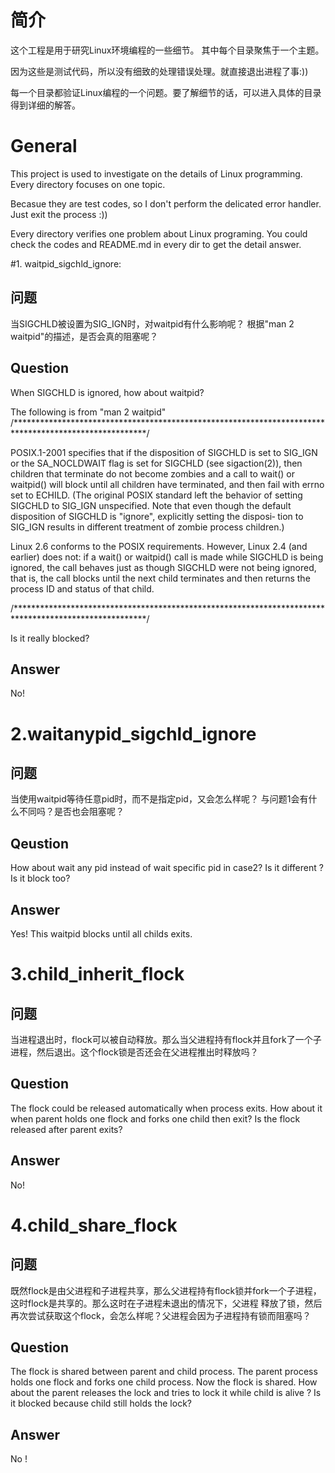 # 简介

这个工程是用于研究Linux环境编程的一些细节。
其中每个目录聚焦于一个主题。

因为这些是测试代码，所以没有细致的处理错误处理。就直接退出进程了事:))

每一个目录都验证Linux编程的一个问题。要了解细节的话，可以进入具体的目录得到详细的解答。


# General
This project is used to investigate on the details of Linux programming.
Every directory focuses on one topic.

Becasue they are test codes, so I don't perform the delicated error handler. Just exit the process :))

Every directory verifies one problem about Linux programing. You could check the codes and README.md in every dir to get the detail answer.

#1. waitpid_sigchld_ignore: 

## 问题

当SIGCHLD被设置为SIG_IGN时，对waitpid有什么影响呢？
根据"man 2 waitpid"的描述，是否会真的阻塞呢？

## Question


When SIGCHLD is ignored, how about waitpid?

The following is from "man 2 waitpid"
/******************************************************************************************************/


POSIX.1-2001 specifies that if the disposition of SIGCHLD is set to SIG_IGN or the  SA_NOCLDWAIT  flag
is  set  for SIGCHLD (see sigaction(2)), then children that terminate do not become zombies and a call
to wait() or waitpid() will block until all children have terminated, and then fail with errno set  to
ECHILD.   (The  original  POSIX  standard left the behavior of setting SIGCHLD to SIG_IGN unspecified.
Note that even though the default disposition of SIGCHLD is "ignore", explicitly setting the  disposi‐
tion to SIG_IGN results in different treatment of zombie process children.)

Linux  2.6 conforms to the POSIX requirements.  However, Linux 2.4 (and earlier) does not: if a wait()
or waitpid() call is made while SIGCHLD is being ignored, the call behaves just as though SIGCHLD were
not  being  ignored,  that  is,  the  call blocks until the next child terminates and then returns the
process ID and status of that child.


/******************************************************************************************************/

Is it really blocked?

## Answer
No!

# 2.waitanypid_sigchld_ignore

## 问题

当使用waitpid等待任意pid时，而不是指定pid，又会怎么样呢？
与问题1会有什么不同吗？是否也会阻塞呢？

## Qeustion

How about wait any pid instead of wait specific pid in case2?  Is it different ? Is it block too?

## Answer
Yes! This waitpid blocks until all childs exits.


# 3.child_inherit_flock

## 问题

当进程退出时，flock可以被自动释放。那么当父进程持有flock并且fork了一个子进程，然后退出。这个flock锁是否还会在父进程推出时释放吗？

## Question
The flock could be released automatically when process exits. How about it when parent holds one flock and forks one child then exit? Is the flock released after parent exits?

## Answer
No!

# 4.child_share_flock

## 问题

既然flock是由父进程和子进程共享，那么父进程持有flock锁并fork一个子进程，这时flock是共享的。那么这时在子进程未退出的情况下，父进程
释放了锁，然后再次尝试获取这个flock，会怎么样呢？父进程会因为子进程持有锁而阻塞吗？

## Question

The flock is shared between parent and child process. The parent process holds one flock and forks one child process. Now the flock is shared. How about the parent releases the lock and tries to lock it while child is alive ? Is it blocked because child still holds the lock?

## Answer

No !




